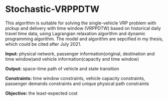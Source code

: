 # Stochastic-VRPPDTW

This algorithm is suitable for solving the single-vehicle VRP problem with
pickup and delivery with time window (VRPPDTW) based on historical daily travel
time data, using Lagrangian relaxation algorithm and dynamic programming
algorithm. The model and algorithm are sepcified in my thesis, which could be
cited after July 2021.

**Input:** physical network, passenger information(original, destination and
time window)and vehicle information(capacity and time window)

**Output:** space-time path of vehicle and state transition

**Constraints:** time window constraints, vehicle capacity constraints,
passenger demands constraints and unique physical path constraints

**Objective:** the least-expected cost

